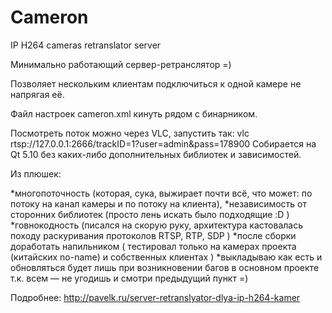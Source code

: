 # Cameron
IP H264 cameras retranslator server

Минимально работающий сервер-ретранслятор =)

Позволяет нескольким клиентам подключиться к одной камере не напрягая её.

Файл настроек cameron.xml кинуть рядом с бинарником.

Посмотреть поток можно через VLC, запустить так: vlc rtsp://127.0.0.1:2666/trackID=1?user=admin&pass=178900
Собирается на Qt 5.10 без каких-либо дополнительных библиотек и зависимостей. 

Из плюшек:

*многопоточность (которая, сука, выжирает почти всё, что может: по потоку на канал камеры и по потоку на клиента),
*независимость от сторонних библиотек (просто лень искать было подходящие :D )
*говнокодность (писался на скорую руку, архитектура кастовалась походу раскуривания протоколов RTSP, RTP, SDP )
*после сборки доработать напильником ( тестировал только на камерах проекта (китайских no-name) и собственных клиентах )
*выкладываю  как есть  и обновляться будет лишь при возникновении багов в основном проекте т.к. всем — не угодишь и смотри предыдущий пункт =)


Подробнее: http://pavelk.ru/server-retranslyator-dlya-ip-h264-kamer